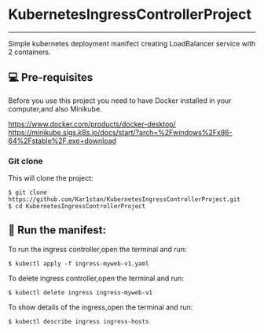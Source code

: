 # KubernetesIngressControllerProject
***
Simple kubernetes deployment manifect creating LoadBalancer service with 2 containers.

## 💻 Pre-requisites

Before you use this project you need to have Docker installed in your computer,and also Minikube.

https://www.docker.com/products/docker-desktop/
https://minikube.sigs.k8s.io/docs/start/?arch=%2Fwindows%2Fx86-64%2Fstable%2F.exe+download

### Git clone
This will clone the project:
```
$ git clone https://github.com/Kar1stan/KubernetesIngressControllerProject.git
$ cd KubernetesIngressControllerProject
```

## 🚀 Run the manifest: 
To run the ingress controller,open the terminal and run:
```
$ kubectl apply -f ingress-myweb-v1.yaml
```
To delete ingress controller,open the terminal and run:
```
$ kubectl delete ingress ingress-myweb-v1
```
To show details of the ingress,open the terminal and run:
```
$ kubectl describe ingress ingress-hosts
```
